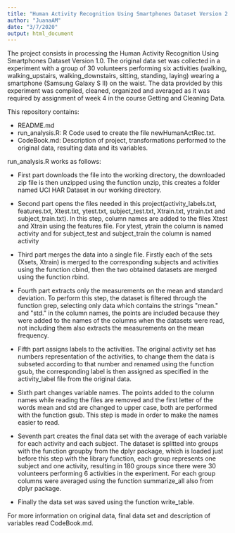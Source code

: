 ```yaml
---
title: "Human Activity Recognition Using Smartphones Dataset Version 2.0"
author: "JuanaAM"
date: "3/7/2020"
output: html_document
---
```


The project consists in processing the Human Activity Recognition Using Smartphones Dataset Version 1.0. The original data set was collected in a experiment with a group of 30 volunteers performing six activities (walking, walking_upstairs, walking_downstairs, sitting, standing, laying) wearing a smartphone (Samsung Galaxy S II) on the waist. The data provided by this experiment was compiled, cleaned, organized and averaged as it was required by assignment of week 4 in the course Getting and Cleaning Data.

This repository contains: 

- README.md
- run_analysis.R: R Code used to create the file newHumanActRec.txt.
- CodeBook.md: Description of project, transformations performed to the original data, resulting data and its variables. 

run_analysis.R works as follows:

 - First part downloads the file into the working directory, the downloaded zip file is then unzipped using the function unzip, this creates a folder named UCI HAR Dataset in our working directory.
 
 - Second part opens the files needed in this project(activity_labels.txt, features.txt, Xtest.txt, ytest.txt, subject_test.txt, Xtrain.txt, ytrain.txt and subject_train.txt). In this step, column names are added to the files Xtest and Xtrain using the features file. For ytest, ytrain the column is named activity and for subject_test and subject_train the column is named activity
 
 - Third part merges the data into a single file. Firstly each of the sets (Xsets, Xtrain) is merged to the corresponding subjects and activities using the function cbind, then the two obtained datasets are merged using the function rbind.

- Fourth part extracts only the measurements on the mean and standard deviation. To perform this step, the dataset is filtered through the function grep, selecting only data which contains the strings "mean." and "std." in the column names, the points are included because they were added to the names of the columns when the datasets were read, not including them also extracts the measurements on the mean frequency.

- Fifth part assigns labels to the activities. The original activity set has numbers representation of the activities, to change them the data is subseted according to that number and renamed using the function gsub, the corresponding label is then assigned as specified in the activity_label file from the original data.

- Sixth part changes variable names. The points added to the column names while reading the files are removed and the first letter of the words mean and std are changed to upper case, both are performed with the function gsub. This step is made in order to make the names easier to read. 

- Seventh part creates the final data set with the average of each variable for each activity and each subject. The dataset is splitted into groups with the function groupby from the dplyr package, which is loaded just before this step with the library function, each group represents one subject and one activity, resulting in 180 groups since there were 30 volunteers performing 6 activities in the experiment. For each group columns were averaged using the function summarize_all also from dplyr package.

- Finally the data set was saved using the function write_table.

For more information on original data, final data set and description of variables read CodeBook.md.